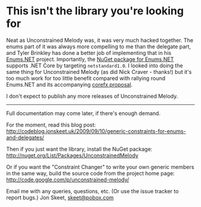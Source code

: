# This isn't the library you're looking for

Neat as Unconstrained Melody was, it was very much hacked together.
The enums part of it was always more compelling to me than the delegate part, and
Tyler Brinkley has done a better job of implementing that in his [Enums.NET](https://github.com/TylerBrinkley/Enums.NET)
project. Importantly, the [NuGet package for Enums.NET](https://www.nuget.org/packages/Enums.NET/) supports
.NET Core by targeting `netstandard1.0`. I looked into doing the same thing for Unconstrained Melody
(as did Nick Craver - thanks!) but it's too much work for too little benefit compared with rallying
round Enums.NET and its accompanying [corefx proposal](https://github.com/dotnet/corefx/issues/15453).

I don't expect to publish any more releases of Unconstrained Melody.

----

Full documentation may come later, if there's enough demand.

For the moment, read this blog post:
http://codeblog.jonskeet.uk/2009/09/10/generic-constraints-for-enums-and-delegates/

Then if you just want the library, install the NuGet package:
http://nuget.org/List/Packages/UnconstrainedMelody

Or if you want the "Constraint Changer" to write your own generic members
in the same way, build the source code from the project home page:
http://code.google.com/p/unconstrained-melody/

Email me with any queries, questions, etc. (Or use the issue tracker to report bugs.)
Jon Skeet, skeet@pobox.com
